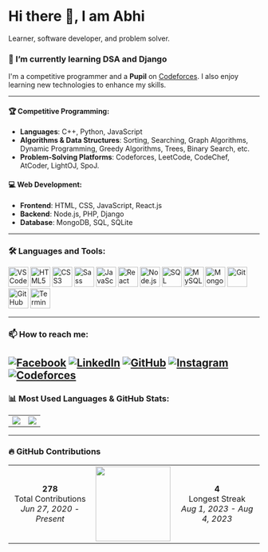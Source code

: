 # Hi there 👋, I am Abhi
Learner, software developer, and problem solver.



### 🌱 I’m currently learning DSA and Django
I'm a competitive programmer and a **Pupil** on [Codeforces](https://codeforces.com/profile/ByteBlast). I also enjoy learning new technologies to enhance my skills.

---


#### 🏆 Competitive Programming:
- **Languages**: C++, Python, JavaScript
- **Algorithms & Data Structures**: Sorting, Searching, Graph Algorithms, Dynamic Programming, Greedy Algorithms, Trees, Binary Search, etc.
- **Problem-Solving Platforms**: Codeforces, LeetCode, CodeChef, AtCoder, LightOJ, SpoJ.

#### 💻 Web Development:
- **Frontend**: HTML, CSS, JavaScript, React.js
- **Backend**: Node.js, PHP, Django
- **Database**: MongoDB, SQL, SQLite


---



### 🛠️ Languages and Tools:

<p align="left">
  <img src="https://img.icons8.com/fluency/48/000000/visual-studio-code-2019.png" alt="VS Code" width="40" height="40"/>
  <img src="https://img.icons8.com/color/48/000000/html-5.png" alt="HTML5" width="40" height="40"/>
  <img src="https://img.icons8.com/color/48/000000/css3.png" alt="CSS3" width="40" height="40"/>
  <img src="https://img.icons8.com/color/48/000000/sass.png" alt="Sass" width="40" height="40"/>
  <img src="https://img.icons8.com/color/48/000000/javascript.png" alt="JavaScript" width="40" height="40"/>
  <img src="https://img.icons8.com/color/48/000000/react-native.png" alt="React" width="40" height="40"/>
  <img src="https://img.icons8.com/color/48/000000/nodejs.png" alt="Node.js" width="40" height="40"/>
  <img src="https://img.icons8.com/ios-filled/50/000000/sql.png" alt="SQL" width="40" height="40"/>
  <img src="https://img.icons8.com/fluency/48/000000/mysql-logo.png" alt="MySQL" width="40" height="40"/>
  <img src="https://img.icons8.com/color/48/000000/mongodb.png" alt="MongoDB" width="40" height="40"/>
  <img src="https://img.icons8.com/color/48/000000/git.png" alt="Git" width="40" height="40"/>
  <img src="https://img.icons8.com/ios-glyphs/30/000000/github.png" alt="GitHub" width="40" height="40"/>
  <img src="https://img.icons8.com/ios-filled/50/000000/console.png" alt="Terminal" width="40" height="40"/>
</p>

---

### 📫 How to reach me:
[![Facebook](https://img.icons8.com/color/48/000000/facebook.png)](https://www.facebook.com/AreFin2Naeem)
[![LinkedIn](https://img.icons8.com/color/48/000000/linkedin.png)](https://www.linkedin.com/in/your-link/)
[![GitHub](https://img.icons8.com/material-outlined/48/000000/github.png)](https://github.com/Naeem739)
[![Instagram](https://img.icons8.com/color/48/000000/instagram-new.png)](https://instagram.com/your-link)
[![Codeforces](https://img.shields.io/badge/dynamic/json?label=Codeforces&query=$.result[0].rating&url=https://codeforces.com/api/user.info?handles=ByteBlast&style=for-the-badge&logo=codeforces)](https://codeforces.com/profile/ByteBlast)
---

### 📊 Most Used Languages & GitHub Stats:

<table>
  <tr>
    <td>
      <img src="https://github-readme-stats.vercel.app/api/top-langs/?username=Naeem739&langs_count=6&layout=compact&theme=default&bg_color=ffffff" />
    </td>
    <td>
      <img src="https://github-readme-stats.vercel.app/api?username=Naeem739&show_icons=true&theme=default&bg_color=ffffff" />
    </td>
  </tr>
</table>

---

### 🔥 GitHub Contributions

<table>
  <tr>
    <td align="center"><b>278</b><br>Total Contributions<br><i>Jun 27, 2020 - Present</i></td>
    <td align="center"><img src="https://github-readme-streak-stats.herokuapp.com?user=Naeem739&theme=default&hide_border=true&date_format=M%20j%5B%2C%20Y%5D" width="150" /></td>
    <td align="center"><b>4</b><br>Longest Streak<br><i>Aug 1, 2023 - Aug 4, 2023</i></td>
  </tr>
</table>

